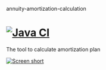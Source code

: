 annuity-amortization-calculation

[![Java CI](https://github.com/javadev/annuity-amortization-calculation/actions/workflows/maven.yml/badge.svg)](https://github.com/javadev/annuity-amortization-calculation/actions/workflows/maven.yml)
================================

The tool to calculate amortization plan

[![Screen short](https://raw.github.com/javadev/annuity-amortization-calculation/master/amortization.png)](https://github.com/javadev/annuity-amortization-calculation)
